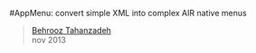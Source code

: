 #AppMenu: convert simple XML into complex AIR native menus
> [Behrooz Tahanzadeh](http://b-tz.com)<br/>
> nov 2013


